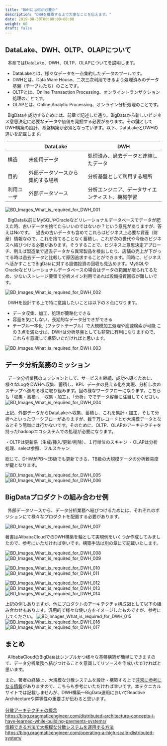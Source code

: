 ```yaml
---
title: "DWHには何が必要か"
description: "DWHを構築する上で大事なことを伝えます。"
date: 2019-08-30T00:00:00+00:00
weight: 60
draft: false
---
```


<!-- descriptionがコンテンツの前に表示されます -->

<!-- コンテンツを書くときはこの下に記載ください -->

## DataLake、DWH、OLTP、OLAPについて
&nbsp; 本章ではDataLake、DWH、OLTP、OLAPについてを説明します。
* DataLakeとは、様々なデータを一点集約したデータのプールです。
* DWHとは、Data Ware House、二次三次利用できるよう処理済みのデータ基盤（テーブルたち）のことです。
* OLTPとは、Online Transaction Processing、オンライントランザクション処理のことです。
* OLAPとは、Online Analytic Processing、オンライン分析処理のことです。

&nbsp; BigDataを成功するためには、前章で記述した通り、BigDataから新しいビジネス意思決定に必要なデータや価値を発掘する必要があります。その鍵としてDWH構築の設計、基盤構築が必須となっています。以下、DataLakeとDWHの違いを記載します。

| |DataLake|DWH|
|---|---|---|
|構造|未使用データ|処理済み、過去データと連結したデータ|
|目的|外部データソースから集約する場所|分析基盤として利用する場所|
|利用ユーザ|外部データソース|分析エンジニア、データサイエンティスト、機械学習|


![BD_Images_What_is_required_for_DWH_001](../static_images/BD_Images_What_is_required_for_DWH_001.png)
<br>

&nbsp; BigData以前にMySQLやOracleなどリレーショナルデータベースでデータが肥えた時、古いデータを捨てたらいいのではないか？という意見がありますが、答えはNoです。
&nbsp; 過去の古いデータも含めてこれらはビジネス上必要な資産（財産）情報なので、これを捨てることなく蓄積し、これが次の世代や今後のビジネスへ結びつける必要があります。そうすることで、ビジネス上意思決定アプローチ、例えば製造業で過去データから異常製品を検出したり、店舗の売上が下がってる時は過去データと比較して原因追求することができます。同時に、ビジネスへ活かすことでBigDataに対する設備投資の回収も見込めます。MySQLやOracleなどリレーショナルデータベースの場合はデータの範囲が限られてるため、少ないストレージ要領で分析メイン利用であれば設備投資回収が難しいです。

![BD_Images_What_is_required_for_DWH_002](../static_images/BD_Images_What_is_required_for_DWH_002.png)
<br>

&nbsp; DWHを設計する上で特に意識したいことは以下の３点になります。
* データ収集、加工、処理が簡略化できる
* 容量を気にしない、長期的なデータ分できができる
* テーブル一本化（ファクトテーブル）で大規模加工処理や高速検索が可能
この３点を満たせば、DWHは分析基盤としても非常に有利になりますので、これらを意識して構築いただければと思います。

![BD_Images_What_is_required_for_DWH_003](../static_images/BD_Images_What_is_required_for_DWH_003.png)
<br>


## データ分析業務のミッション
&nbsp; データ分析業務のミッションとして、サービスを継続、成功へ導くために、様々なLogをDWHへ収集、蓄積し、KPI、データの見える化を実現、分析し次のステップへ進める様に取り組みます。図の様なワークフローになります。こちらも「収集・蓄積」、「収集・加工」、「分析」ででデータ容量に注目してください。
![BD_Images_What_is_required_for_DWH_004](../static_images/BD_Images_What_is_required_for_DWH_004.png)
<br>

上記、外部データからDataLakeへ収集、蓄積し、これを集計・加工、そして分析へといったワークフローがありますが、数千万レコードとか大規模データとなるとそう簡単には行かないです。そのために、OLTP、OLAPのアーキテクチャを持ったhadoopエコシステムでの処理が必要になります。

・OLTPは更新系（生成/挿入/更新/削除）、１行単位のスキャン
・OLAPは分析処理、select参照、フルスキャン

総じて、DHWがPB〜EB級でも更新できる、TB級の大規模データの分析難易度が鍵となります。

![BD_Images_What_is_required_for_DWH_005](../static_images/BD_Images_What_is_required_for_DWH_005.png)
![BD_Images_What_is_required_for_DWH_006](../static_images/BD_Images_What_is_required_for_DWH_006.png)
<br>

## BigDataプロダクトの組み合わせ例
&nbsp; 外部データソースから、データ分析業務へ結びつけるためには、それぞれのポジションにて様々なプロダクトを配置する必要があります。

![BD_Images_What_is_required_for_DWH_007](../static_images/BD_Images_What_is_required_for_DWH_007.png)
<br>

著書はAlibabaCloudでのDWH構築を軸として実現例をいくつか作成してみましたので、参考にいただければ幸いです。構築手法は別の章にて記載いたします。

![BD_Images_What_is_required_for_DWH_008](../static_images/BD_Images_What_is_required_for_DWH_008.png)
![BD_Images_What_is_required_for_DWH_009](../static_images/BD_Images_What_is_required_for_DWH_009.png)
<br>


![BD_Images_What_is_required_for_DWH_010](../static_images/BD_Images_What_is_required_for_DWH_010.png)
![BD_Images_What_is_required_for_DWH_011](../static_images/BD_Images_What_is_required_for_DWH_011.png)
<br>


![BD_Images_What_is_required_for_DWH_012](../static_images/BD_Images_What_is_required_for_DWH_012.png)
![BD_Images_What_is_required_for_DWH_013](../static_images/BD_Images_What_is_required_for_DWH_013.png)
![BD_Images_What_is_required_for_DWH_014](../static_images/BD_Images_What_is_required_for_DWH_014.png)
<br>


上記の例もありますが、他にプロダクトのアーキテクチャ構成図として以下の組み合わせもあります。汎用的で様々な使い方をイメージしたものですが、参考にしてください。
![BD_Images_What_is_required_for_DWH_015](../static_images/BD_Images_What_is_required_for_DWH_015.png)
<br>
![BD_Images_What_is_required_for_DWH_016](../static_images/BD_Images_What_is_required_for_DWH_016.png)
<br>
![BD_Images_What_is_required_for_DWH_017](../static_images/BD_Images_What_is_required_for_DWH_017.png)
<br>


## まとめ
&nbsp; AlibabaCloudのBigDataはシンプルかつ様々な基盤構築が簡単にできますので、データ分析業務へ結びつけることを意識してリソースを作成いただければと思います。

また、著者の経験上、大規模な分散システムを設計・構築する上で[非常に参考になる情報](https://blog.pragmaticengineer.com/distributed-architecture-concepts-i-have-learned-while-building-payments-systems/)がありますので、こちらも参考にいただければ幸いです。本テクニカルサイトでは記載しませんが、DWH構築〜BigData運用においてReactive Architectureや冪等性の重要さが伝わると思います。  
<br>
[分散アーキテクチャの概念](https://blog.pragmaticengineer.com/distributed-architecture-concepts-i-have-learned-while-building-payments-systems/)  
https://blog.pragmaticengineer.com/distributed-architecture-concepts-i-have-learned-while-building-payments-systems/
<br>
[信頼できる方法で大規模な分散システムを運用する方法](https://blog.pragmaticengineer.com/operating-a-high-scale-distributed-system/)  
https://blog.pragmaticengineer.com/operating-a-high-scale-distributed-system/
<br>
